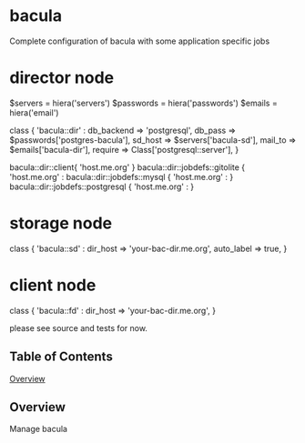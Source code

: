 bacula
======

Complete configuration of bacula with some application specific jobs

  # director node
  $servers = hiera('servers')
  $passwords = hiera('passwords')
  $emails = hiera('email')

  class { 'bacula::dir' :
    db_backend => 'postgresql',
    db_pass    => $passwords['postgres-bacula'],
    sd_host    => $servers['bacula-sd'],
    mail_to    => $emails['bacula-dir'],
    require    => Class['postgresql::server'],
  }

  bacula::dir::client{ 'host.me.org' }
  bacula::dir::jobdefs::gitolite { 'host.me.org' :
  bacula::dir::jobdefs::mysql { 'host.me.org' : }
  bacula::dir::jobdefs::postgresql { 'host.me.org' : }

  # storage node
  class { 'bacula::sd' :
    dir_host   => 'your-bac-dir.me.org',
    auto_label => true,
  }
  # client node
  class { 'bacula::fd' :
    dir_host => 'your-bac-dir.me.org',
  }

  please see source and tests for now.

Table of Contents
-----------------
[Overview](#overview)

Overview
--------
Manage bacula
